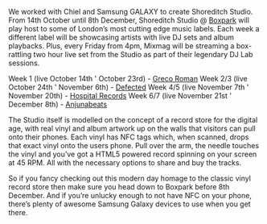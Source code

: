 We worked with Chiel and Samsung GALAXY to create Shoreditch Studio. From 14th October until 8th December, Shoreditch Studio @ [Boxpark](http://www.boxpark.co.uk)  will play host to some of London’s most cutting edge music labels. Each week a different label will be showcasing artists with live DJ sets and album playbacks. Plus, every Friday from 4pm, Mixmag will be streaming a box-rattling two hour live set from the Studio as part of their legendary DJ Lab sessions.

Week 1 (live October 14th ' October 23rd) - [Greco Roman](http://greco-roman.net)
Week 2/3 (live October 24th ' November 6th) - [Defected](http://defected.com)
Week 4/5 (live November 7th ' November 20th) - [Hospital Records](https://www.hospitalrecords.com)
Week 6/7 (live November 21st ' December 8th) - [Anjunabeats](http://www.anjunabeats.com)

The Studio itself is modelled on the concept of a record store for the digital age, with real vinyl and album artwork up on the walls that visitors can pull onto their phones. Each vinyl has NFC tags which, when scanned, drops that exact vinyl onto the users phone. Pull over the arm, the needle touches the vinyl and you’ve got a HTML5 powered record spinning on your screen at 45 RPM. All with the necessary options to share and buy the tracks.

So if you fancy checking out this modern day homage to the classic vinyl record store then make sure you head down to Boxpark before 8th December. And if you’re unlucky enough to not have NFC on your phone, there’s plenty of awesome Samsung Galaxy devices to use when you get there.
